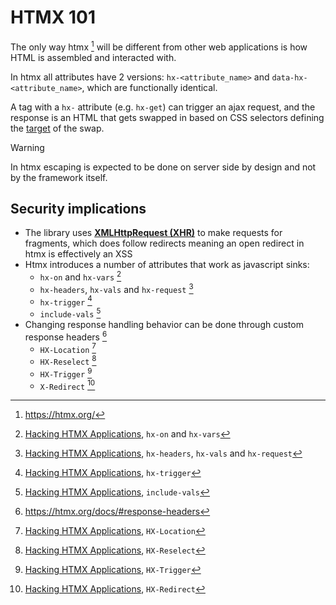 # HTMX 101

The only way htmx [^htmx-doc] will be different from other web applications is how HTML is assembled and interacted with.

[^htmx-doc]: https://htmx.org/

In htmx all attributes have 2 versions: `hx-<attribute_name>` and `data-hx-<attribute_name>`, which are functionally identical.

A tag with a `hx-` attribute (e.g. `hx-get`) can trigger an ajax request, and the response is an HTML that gets swapped in based on CSS selectors defining the [target](https://htmx.org/docs/#targets) of the swap.

>[!warning]
>In htmx escaping is expected to be done on server side by design and not by the framework itself.

## Security implications

- The library uses [**XMLHttpRequest (XHR)**](JavaScript%20&%20NodeJS.md#**XMLHttpRequest%20(XHR)**) to make requests for fragments, which does follow redirects meaning an open redirect in htmx is effectively an XSS
- Htmx introduces a number of attributes that work as javascript sinks:
	- `hx-on` and `hx-vars` [^sink1]
	- `hx-headers`, `hx-vals` and `hx-request` [^sink2]
	- `hx-trigger` [^sink3]
	- `include-vals` [^sink4]
- Changing response handling behavior can be done through custom response headers [^headers]
	- `HX-Location` [^header1]
	- `HX-Reselect` [^header2]
	- `HX-Trigger` [^header3]
	- `X-Redirect` [^header4]

[^headers]: https://htmx.org/docs/#response-headers
[^sink1]: [Hacking HTMX Applications](../../Readwise/Articles/Gabor%20Matuz%20-%20Hacking%20HTMX%20Applications.md#^ec04a4), `hx-on` and `hx-vars`
[^sink2]: [Hacking HTMX Applications](../../Readwise/Articles/Gabor%20Matuz%20-%20Hacking%20HTMX%20Applications.md#^fee07b), `hx-headers`, `hx-vals` and `hx-request`
[^sink3]: [Hacking HTMX Applications](../../Readwise/Articles/Gabor%20Matuz%20-%20Hacking%20HTMX%20Applications.md#^c223db), `hx-trigger`
[^sink4]: [Hacking HTMX Applications](../../Readwise/Articles/Gabor%20Matuz%20-%20Hacking%20HTMX%20Applications.md#^234450), `include-vals`
[^header1]: [Hacking HTMX Applications](../../Readwise/Articles/Gabor%20Matuz%20-%20Hacking%20HTMX%20Applications.md#^771ab2), `HX-Location`
[^header2]: [Hacking HTMX Applications](../../Readwise/Articles/Gabor%20Matuz%20-%20Hacking%20HTMX%20Applications.md#^427f69), `HX-Reselect`
[^header3]: [Hacking HTMX Applications](../../Readwise/Articles/Gabor%20Matuz%20-%20Hacking%20HTMX%20Applications.md#^8a0362), `HX-Trigger`
[^header4]: [Hacking HTMX Applications](../../Readwise/Articles/Gabor%20Matuz%20-%20Hacking%20HTMX%20Applications.md#^85b913), `HX-Redirect`